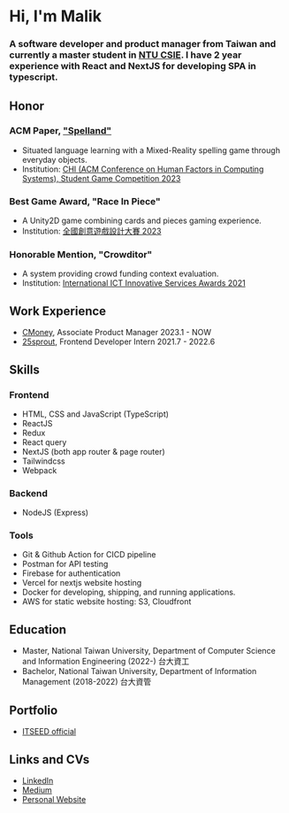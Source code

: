 # Hi, I'm Malik

### A software developer and product manager from Taiwan and currently a master student in [NTU CSIE](https://www.csie.ntu.edu.tw/). I have 2 year experience with React and NextJS for developing SPA in typescript.

## Honor
### ACM Paper, ["Spelland"](https://dl.acm.org/doi/pdf/10.1145/3544549.3583830)
- Situated language learning with a Mixed-Reality spelling game through everyday objects.
- Institution: [CHI (ACM Conference on Human Factors in Computing Systems), Student Game Competition 2023](https://dl.acm.org/doi/abs/10.1145/3544549.3583830)

### Best Game Award, "Race In Piece"
- A Unity2D game combining cards and pieces gaming experience.
- Institution: [全國創意遊戲設計大賽 2023](https://lhudcenter.wixsite.com/gamecompetition/agenda-1)

### Honorable Mention, "Crowditor"
- A system providing crowd funding context evaluation.
- Institution: [International ICT Innovative Services Awards 2021](https://innoserve.tca.org.tw/)

## Work Experience
- [CMoney](https://www.cakeresume.com/companies/cmoney), Associate Product Manager 2023.1 - NOW
- [25sprout](25sprout.com), Frontend Developer Intern 2021.7 - 2022.6

## Skills
### Frontend
- HTML, CSS and JavaScript (TypeScript)
- ReactJS
- Redux
- React query
- NextJS (both app router & page router)
- Tailwindcss 
- Webpack

### Backend
- NodeJS (Express)

### Tools
- Git & Github Action for CICD pipeline
- Postman for API testing
- Firebase for authentication
- Vercel for nextjs website hosting
- Docker for developing, shipping, and running applications.
- AWS for static website hosting: S3, Cloudfront

## Education
- Master, National Taiwan University, Department of Computer Science and Information Engineering (2022-) 台大資工
- Bachelor, National Taiwan University, Department of Information Management (2018-2022) 台大資管

## Portfolio
- [ITSEED official](https://itseed.tw/)

## Links and CVs
- [LinkedIn](https://www.linkedin.com/in/malik-chang/)
- [Medium](https://malik11217.medium.com/)
- [Personal Website](https://malikchang.com)
